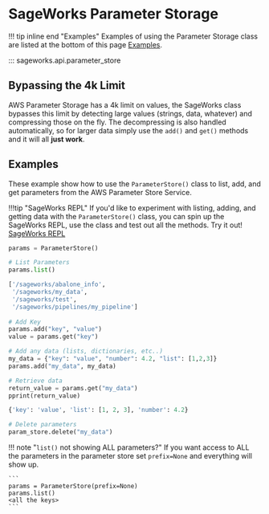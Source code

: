 # SageWorks Parameter Storage

!!! tip inline end "Examples"
    Examples of using the Parameter Storage class are listed at the bottom of this page [Examples](#examples).
    
::: sageworks.api.parameter_store

## Bypassing the 4k Limit
AWS Parameter Storage has a 4k limit on values, the SageWorks class bypasses this limit by detecting large values (strings, data, whatever) and compressing those on the fly. The decompressing is also handled automatically, so for larger data simply use the `add()` and `get()` methods and it will all **just work**.

## Examples
These example show how to use the `ParameterStore()` class to list, add, and get parameters from the AWS Parameter Store Service.

!!!tip "SageWorks REPL"
    If you'd like to experiment with listing, adding, and getting data with the `ParameterStore()` class, you can spin up the SageWorks REPL, use the class and test out all the methods. Try it out! [SageWorks REPL](../repl/index.md)

```py title="Using SageWorks REPL"
params = ParameterStore()

# List Parameters
params.list()

['/sageworks/abalone_info',
 '/sageworks/my_data',
 '/sageworks/test',
 '/sageworks/pipelines/my_pipeline']
 
# Add Key
params.add("key", "value")
value = params.get("key")

# Add any data (lists, dictionaries, etc..)
my_data = {"key": "value", "number": 4.2, "list": [1,2,3]}
params.add("my_data", my_data)

# Retrieve data
return_value = params.get("my_data")
pprint(return_value)

{'key': 'value', 'list': [1, 2, 3], 'number': 4.2}

# Delete parameters
param_store.delete("my_data")
```


!!! note "`list()` not showing ALL parameters?"
    If you want access to ALL the parameters in the parameter store set `prefix=None` and everything will show up.

    ```
    params = ParameterStore(prefix=None)
    params.list()
    <all the keys>
    ```
